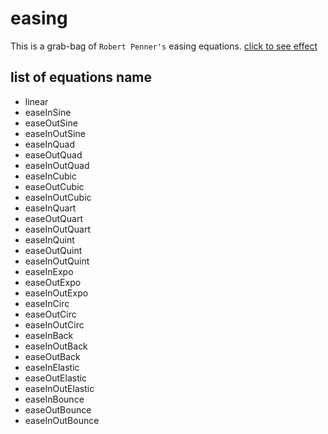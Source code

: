 # easing

This is a grab-bag of `Robert Penner's` easing equations. [click to see effect](https://easings.net/zh-cn)

## list of equations name

- linear
- easeInSine
- easeOutSine
- easeInOutSine
- easeInQuad
- easeOutQuad
- easeInOutQuad
- easeInCubic
- easeOutCubic
- easeInOutCubic
- easeInQuart
- easeOutQuart
- easeInOutQuart
- easeInQuint
- easeOutQuint
- easeInOutQuint
- easeInExpo
- easeOutExpo
- easeInOutExpo
- easeInCirc
- easeOutCirc
- easeInOutCirc
- easeInBack
- easeInOutBack
- easeOutBack
- easeInElastic
- easeOutElastic
- easeInOutElastic
- easeInBounce
- easeOutBounce
- easeInOutBounce
